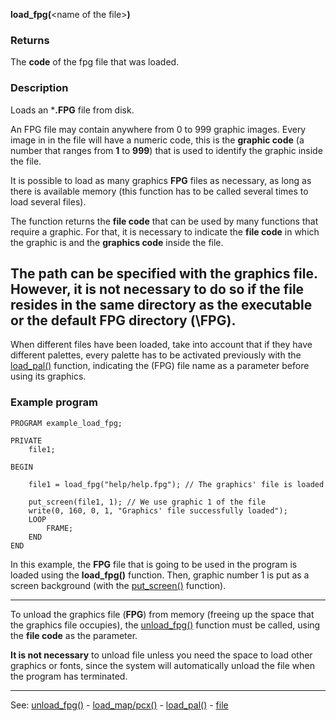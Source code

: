 **load_fpg(**&lt;name of the file&gt;**)**

### Returns

The **code** of the fpg file that was loaded.

### Description

Loads an ***.FPG** file from disk.

An FPG file may contain anywhere from 0 to 999 graphic images. Every image in
in the file will have a numeric code, this is the **graphic code** (a number that ranges from
**1** to **999**) that is used to identify the graphic inside the file.

It is possible to load as many graphics **FPG** files as necessary, as long as there is available
memory (this function has to be called several times to load several files).

The function returns the **file code** that can be used by many functions that require a graphic.
For that, it is necessary to indicate the **file code** in which the graphic is and the
**graphics code** inside the file.

The path can be specified with the graphics file. However, it is not necessary to do so if the
file resides in the same directory as the executable or the default **FPG** directory (**\FPG**).
---------------------------------------


When different files have been loaded, take into account that if they have different palettes,
every palette has to be activated previously with the [load_pal()](load_pal().md) function, indicating
the (FPG) file name as a parameter before using its graphics.

### Example program
```
PROGRAM example_load_fpg;

PRIVATE
    file1;

BEGIN

    file1 = load_fpg("help/help.fpg"); // The graphics' file is loaded

    put_screen(file1, 1); // We use graphic 1 of the file
    write(0, 160, 0, 1, "Graphics' file successfully loaded");
    LOOP
        FRAME;
    END
END
```


In this example, the **FPG** file that is going to be used in the program is loaded using
the **load_fpg()** function. Then, graphic number 1 is put as a screen background
(with the [put_screen()](put_screen().md) function).

---------------------------------------


To unload the graphics file (**FPG**) from memory (freeing up the space that the graphics file
occupies), the [unload_fpg()](unload_fnt().md) function must be called, using the **file code**
as the parameter.

**It is not necessary** to unload file unless you need the space to load other
graphics or fonts, since the system will automatically unload the file when the
program has terminated.


---------------------------------------
See: [unload_fpg()](unload_fpg().md) - [load_map/pcx()](load_map()_forward_slash_load_pcx().md) - [load_pal()](load_pal().md) - [file](local_file.md)

